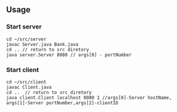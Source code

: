 ## Usage

### Start server

```shell
cd ~/src/server
javac Server.java Bank.java
cd .. // return to src diretory
java server.Server 8080 // args[0] - portNumber
```

### Start client

```shell
cd ~/src/client
javac Client.java
cd ..  // return to src diretory
java client.Client localhost 8080 1 //args[0]-Server hostName, args[1]-Server portNumber,args[2]-clientID
```

